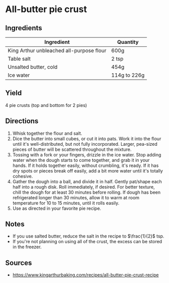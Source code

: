 # All-butter pie crust

## Ingredients

| Ingredient | Quantity |
| --- | --- |
| King Arthur unbleached all-purpose flour | 600g |
| Table salt | 2 tsp |
| Unsalted butter, cold | 454g |
| Ice water | 114g to 226g |


## Yield

4 pie crusts (top and bottom for 2 pies)


## Directions

1. Whisk together the flour and salt.
2. Dice the butter into small cubes, or cut it into pats. Work it into the
   flour until it's well-distributed, but not fully incorporated. Larger,
   pea-sized pieces of butter will be scattered throughout the mixture.
3. Tossing with a fork or your fingers, drizzle in the ice water. Stop adding
   water when the dough starts to come together, and grab it in your hands. If
   it holds together easily, without crumbling, it's ready. If it has dry spots
   or pieces break off easily, add a bit more water until it's totally
   cohesive.
4. Gather the dough into a ball, and divide it in half. Gently pat/shape each
   half into a rough disk. Roll immediately, if desired. For better texture,
   chill the dough for at least 30 minutes before rolling. If dough has been
   refrigerated longer than 30 minutes, allow it to warm at room temperature
   for 10 to 15 minutes, until it rolls easily.
5. Use as directed in your favorite pie recipe.


## Notes

- If you use salted butter, reduce the salt in the recipe to $\frac{1}{2}$ tsp.
- If you're not planning on using all of the crust, the excess can be stored in
  the freezer.


## Sources

- https://www.kingarthurbaking.com/recipes/all-butter-pie-crust-recipe
